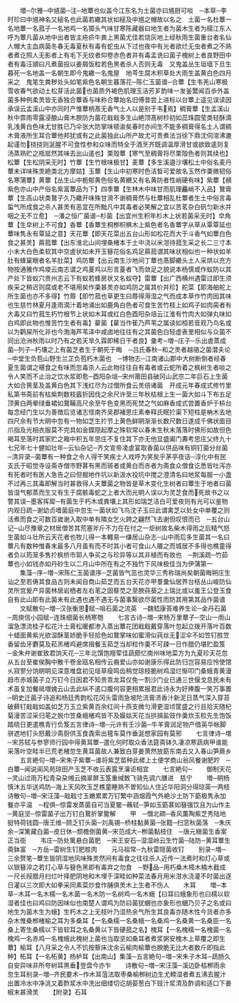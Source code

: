 <!-- { "loadSidebar": true } -->
　　増─尔雅─中馗菌─注─地蕈也似盖今江东名为土菌亦曰馗厨可啖　─本草─李时珍曰中馗神名又槌名也此菌若繖其状如槌及中馗之帽故以名之　土菌一名杜蕈一名地蕈一名菰子一名地鸡一名獐头气味甘寒陈藏器曰地生者为菌木生者为檽江东人呼为蕈凡菌从地中出者皆主疮疥牛粪上黑菌尤佳若烧灰地上经秋雨生菌重台者名仙人帽大主血病菌冬春无毒夏秋有毒有蛇虫从下过也夜中有光者欲烂无虫者煮之不熟者煮讫照人无影者上有毛下无纹者仰卷赤色者并有毒孟诜曰菌子槐树上者良野田中者有毒汪頴曰凡煮菌投以姜屑饭粒若色黒者杀人否则无毒　又鬼盖丛生垣墙下旦生暮死一名地盖一名朝生即今鬼繖一名鬼屋　地芩生腐木积草处大雨生盖黄白色四月采之　鬼笔生粪秽处头如笔紫色名朝生暮落花─陈仁玉菌谱─合蕈【生韦羌山寒极雪收春气欲动土松芽活此菌也菌质外褐色肌理玉洁芳芗韵味一发釜鬵闻百歩外盖菌多种例柔羙皆无香独合蕈香与味称合蕈始名旧傅昔尝上进标以台蕈上遥见误读因承误云孟溪山中亦同时产惟蕈柄髙无香气土人以是别于韦焉】稠膏蕈【生孟溪山秋中霏雨零露浸酿山膏木腴防为菌花戢戢多生山絶顶髙树杪初如蕊珠圆莹类轻酥滴乳浅黄白色味尤甘胜已乃伞张大防掌味顿渝矣春时亦间生不能多稠膏得名土人谓稠木膏液所生耳合蕈他邦犹或有之此菌独此山所产故尤可贵煮法当徐下鼎沈伺涫沸漉起谨勿挠挠则涎腥不可食性参和众味而特全于酒烹齐既调温厚滑甘或欲致逺则复汤蒸熟贮之瓶罂然其味去出山逺也】栗殻蕈【寒气至稠膏将尽栗殻色者则其续也】松蕈【生松阴采无时】竹蕈【生竹根味极甘】麦蕈【多生溪邉沙壤松土中俗名麦丹蕈未详味殊羙絶类北方摩姑】玉蕈【生山中初寒时色洁晳可爱故名玉然作羮微韧俗名寒蒲蕈】黄蕈【丛生山中栀郁黄色俗名黄纉又有名黄防者性峭硬有味】紫蕈【頳紫色亦山中产俗名紫富蕈品为下】四季蕈【生林木中味甘而肌理麤峭不入品】鵞膏蕈【生高山状类鵞子久乃繖开味殊甘滑不谢稠膏然与杜蕈相乱杜蕈者生土中俗言毒蜇气所成食之杀人甚羙有恶宜在所黜凡中其毒者必笑解之宜以苦茗杂白矾匀新水并咽之无不立愈】　─潘之恒广菌谱─杉菌【出宜州生积年杉木上状若菌采无时】皁角蕈【生皁树上不可食】香蕈【香蕈生桐栁枳椇木上紫色者名香蕈字从草从覃覃延也蕈味隽永有覃延之意】天花蕈【即天花菜出五台山形如松花而大于斗香气如蕈白色食之甚羙】蔴菰蕈【出东淮北山间埋桑楮本于土中浇以米泔待菰生采之长二三寸本小末大白色柔软其中空虗状如未开玉簮花俗名鸡足蔴菰谓其味状相似也一种状如羊肚有蜂窠眼者名羊肚菜】鸡防蕈【出云南生沙地间丁蕈也髙脚繖头土人采烘以充方物按通雅作鸡堫云南志谓之鸡葼鸡以形言葼者飞而敛足之貌说本杨慎或作蚁防以其产处下皆蚁穴贵州志云下有蚁若蜂房状又名蚁夺】雷蕈【出广西横州遇雷过即生须疾采之稍迟则腐或老不堪用矣作羮甚羙亦如鸡防之属其价并珍】舵菜【即海舶舵上所生菌也亦不多得】竹蓐【即竹菰也草更生曰蓐得溽湿之气而成本草作竹肉因其味也生慈竹林夏月逢雨滴汁着地涌出如鹿角白色者可食生苦竹枝上如鸡子如肉脔者有大毒又曰竹菰生朽竹根节上状如木耳或红白色酉阳杂俎云江淮有竹肉大如弹丸味如白鸡即此物也惟苦竹生者有毒】雚菌【雚当作萑乃芦苇之属读如桓若音观乃鸟名或以为鹳屎所化非也今渤海芦苇泽中咸卤地往往有之其菌色白轻虚表里相似与众菌不同出沧洲秋雨以时乃有之若天旱久霖即稀日干者良】彚考─増─庄子─乐出虗蒸成菌─列子─朽壤之上有菌芝者生于朝死于晦　─吕氏春秋─和之羙者越骆之菌潜夫论─中堂生负苞山野生兰芷负苞朽木菌也　─博物志─江南诸山郡中大树断倒者经春夏生菌谓之椹食之有味而忽毒杀人云此物往往自有毒者或云蛇所着之枫树生者啖之令人笑而不止治之饮水浆即愈─酉阳杂俎─宋州莆田县破冈山武宗二年巨石上生菌大如合篑茎及盖黄白色其下浅红尽为过僧所食云羙倍诸菌　开成元年春成式修竹里私第书斋前有枯紫荆数枝蠧折因伐之余尺许至三年秋枯根上生一菌大如斗下布五足顶黄白两晕绿垂裙如鵞鞴高尺余至午色变黑而死焚之气如麻香成式尝置香炉于枿台每念经门生以为善徴后览诸志怪南齐吴郡褚思庄素奉释氏眠扵渠下短柱是柟木去地四尺余有节大眀中忽有一物如芝生扵节上黄色鲜眀渐渐长数尺数日遂成千佛状面目爪指及光相衣服莫不完具如金鍱隠起摩之殊软常以春末生秋末落落时佛形如故但色褐耳至落时其家贮之箱中积五年思庄不复住其下亦无他显盛阖门夀考思庄父终九十七兄年七十健如壮年─云仙杂记─齐文宣帝凌虗宴取香菌以供品味有铜钉菌分丝菌─清异录─菌蕈有一种食之令人得干笑疾士人戏呼为笑矣乎茅亭夜话─淳化中有民支氏于昭觉寺设斋寺僧市野葚有黑而斑者或黄白而赤者为斋食众僧食讫悉皆吐泻亦有死者时有医人急告之曰但掘地作坑以新汲水投坑中搅之澄清名曰地浆每服一小盏不过再三其毒即解当时甚救得人夫蕈菌之物皆是草木变化生树者曰蕈生于地者曰菌皆湿气郁蒸而生又有生于腐骸毒蛇之上者大而光眀人误以为灵芝食而死故书之以警其误─墨客挥犀─有菌生于朽木或粪壤上其形如瑞芝洁白可爱夜则有光可以鉴物内观日疏─谢幼贞嗜菌庭中忽生一菌状如飞鸟沈子玉曰此谓禽芝以处女中单覆之则活煮而食之可数百嵗谢入取中单有隣女乞火跨之翩然飞去谢但叹恨而已　─五台山记─山尽豫章之材居僧苦其荒塞斧斤不力在在付之一炬树故名柴木得雨之后精气怒生菌如斗壮所云天花者也牧儿得一本輙易一缣居山杂志─山中雨后多生菌其一名曰蕈凡有数种惟春末最多八月虽有而不时其小者可食山人餍之而城居不多得也樵童得者负以筠笼多售扵枫桥市郭人争买之与珍异等以其非植而有故也　─荆溪疏─竹茹蕈也小如钱赤如丹砂生以二月山中所在有之不独竹下风味极佳当为伊蒲第一
　　集藻─序─増─宋陈仁玉菌谱序─芝菌皆气茁也灵华三秀称瑞尚矣朝菌晦朔庄生讪之至若俦其食品古则未闻自商山茹芝而五台天花亦甲羣彚仙居界台栝丛山峻防仙灵所宫爰产异菌林居岩栖者左右芼之固藜苋之至腴莼葵之上瑞比或以羞王公登玉食自有此山即有此菌未有此遇也遇不遇无与菌事繄欲尽菌性而防其用第其品作菌谱
　　文赋散句─増─汉张衡思赋─咀石菌之流英　─魏嵇康荅难养生论─金丹石菌　─周庾信小园赋─连珠细菌长柄寒匏
　　七言古诗─増─宋杨万里蕈子─空山一雨山溜急漂流桂子松花汁土膏松暖都渗入蒸出蕈花团戢戢戴穿落叶忽起立拨开落叶百数十蜡面黄紫光欲湿酥茎娇脆手轻拾色如鵞掌味如蜜滑似莼丝无涩伞不如笠钉胜笠香留齿牙麝莫及菘羔楮鸡避席揖餐玉茹芝当却粒作羮不可疎一日作腊仍堪贮盈笈　─金朱弁谢崔致君饷天花─三年北馔饱羶荤佳蔬颇忆南州味地菜方为九夏珍天花忽从五台至崔侯胸中散千卷金瓯名相传云裔爱山亦如谢康乐得此防归岂容易应怜使馆乆寂寥分饷眀眀见深意堆盘初见瑶草瘦鸣齿稍觉琼枝脆树鸡湿烂惭叩门桑蛾青黄漫趋市赤城菌子立万钉今日因君不知贵乖龙耳仅免一割沙门业已通三世偃戈息民未有术虽复加餐祗増媿云山去此纵不逺口腹何容更相累报君此诗永为好捧腹一笑万事置　─眀史迁菌子诗追和杨廷秀韵松花冈头雷雨急坡陀流膏渍香汁新泥日蒸气深入穿苔破藓钉戢戢如盖如芝万玉立紫黄百余红间十燕支微匀滑更湿顷筐盛之行且拾天随杞菊漫苦涩采归芼之脱巾笠桑蛾楮鸡皆不及嫫姑天花当拱揖盐豉作羮炊玉粒先生饱饭踏晓日更遣樵青行负笈五言律诗─増─元许有壬沙菌─牛羊膏润足物产借英华帐脚骈遮地钉头怒戴沙斋厨供玉食毳索出氊车莫作垂涎想家园有莫邪
　　七言律诗─増─宋苏轼与参寥师行园中得黄耳蕈─遣化何时取众香法筵斋钵久凄凉寒蔬病甲谁能采落叶空畦半已荒老楮忽生黄耳菌故人兼致白芽姜萧然放筯东南去又入春山笋蕨乡
　　五言絶句─増─宋朱子紫蕈─谁将紫芝苗种此槎上土便学商山翁风餐谢肥羜　─白蕈─闻说阆风苑琼田产玉芝不收云表露烹瀹讵相宜
　　七言絶句─
　　御制天花─灵山过雨万松青朶朶缃云摘翠屏玉笈重缄敇飞骑先调六膳进　慈宁
　　増─眀杨慎沐五华送鸡防─海上天风吹玉芝樵童睡熟不曽知仙人住近华阳洞分得琼英一两枝诗散句─増─宋汪藻─戢戢寸玉嫩累累万钉繁中涵烟霞气外絶沙土防下筯极隽永加餐亦平温　─程俱─惊雷发蒸菌自可当夏鳖─蘓轼─笋如玉筯葚如簮强饮且为山作主　─黄庭坚─惊雷菌子出万钉白鵞折掌鳖解
　　甲　─僧北磵─香风薫陶紫芝秀陆地挺特荷钱圆─唐王维─顾乏钉头菌─刘禹锡─桥柱黏黄菌─张籍─扫窓秋菌落　─朱庆余─深篱藏白菌─皮日休─颓檐倒菌黄─宋范成大─栁菌黏枝住　─唐元稹菌生香案正当衙
　　韦庄─防处篱悬白菌肥　─宋王安石─湿湿岭云生竹菌─陆防─黄耳蕈生斋鉢富　─方岳─雷树生钉肥胜肉
　　元马祖常─九秋雷隠菌收钉
　　别录─増─三余赘笔─蕈生皆阴湿地风味殊羙然间有毒食之往往杀人近传一法煮时和灯心草或以银簮淬之若灯心草与簮色黑即有毒弃之勿食　─野品─用朽桑木樟木楠木截成一尺长叚腊月扫烂叶择肥阴地和木埋于深畦如种菜法春月用米泔水浇灌不时菌出逐日灌以三次即大如拳采同素菜炒食作脯俱羙木上生者不伤人
　　木耳
　　増─本草─木耳一名木檽一名木菌一名木防一名树鸡一名木蛾【曰耳曰蛾象形也曰檽以软湿者佳也曰鸡曰防因味似也南楚人谓鸡为防曰菌犹蜠也亦象形也蜠乃贝子之名或曰地生为菌木生为蛾】生朽木之上无枝叶乃湿热余气所生其良毒亦随木性今货者亦多杂木惟桑栁楮榆之耳为多桑耳【一名桑檽一名桑蛾一名桑鸡一名桑黄一名桑臣一名桑上寄生桑檽以下皆软耳之名桑黄以下皆硬菰之名】槐耳【一名槐檽一名槐菌一名槐鸡一名赤鸡一名槐蛾此槐树上菌也当取坚如桑耳者煮浆粥安槐木上草覆之即生蕈】榆耳【八月采之令人不饥按藜床沈余云榆肉榆蕈也腴脆无比大者数斤即指此种】柘耳【一名柘黄】杨栌耳【出南山】集藻─五言絶句─増─宋朱子木耳─蔬肠久自安异味非所夸树耳黑垂登盘今亦乍
　　诗散句─増─宋汪藻─溪边卧枯栁雨余忽生耳别录─増─齐民要术─作木耳菹法取枣桑榆栁树边生尤輭湿者煮五沸去腥汁出置冷水中净洮又着酢浆水中洗出细缕切讫胡荽葱白下豉汁浆清及酢调和适口下姜椒末甚滑羙
　　【附录】石耳

